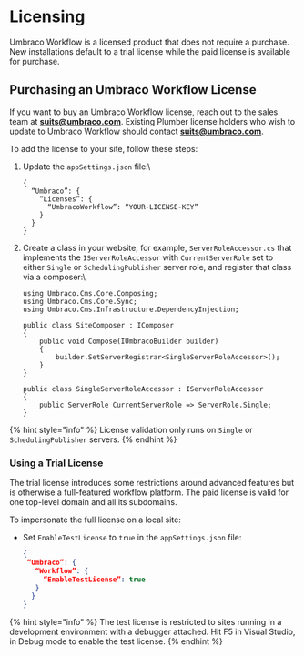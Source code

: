 # Licensing

Umbraco Workflow is a licensed product that does not require a purchase. New installations default to a trial license while the paid license is available for purchase.

## Purchasing an Umbraco Workflow License

If you want to buy an Umbraco Workflow license, reach out to the sales team at [**suits@umbraco.com**](mailto:suits@umbraco.com). Existing Plumber license holders who wish to update to Umbraco Workflow should contact [**suits@umbraco.com**](mailto:suits@umbraco.com).

To add the license to your site, follow these steps:

1.  Update the `appSettings.json` file:\


    ```
    {
      “Umbraco”: {
        “Licenses”: {
          “UmbracoWorkflow”: “YOUR-LICENSE-KEY”
        }   
      }  
    }
    ```
2.  Create a class in your website, for example, `ServerRoleAccessor.cs` that implements the `IServerRoleAccessor` with `CurrentServerRole` set to either `Single` or `SchedulingPublisher` server role, and register that class via a composer:\


    ```
    using Umbraco.Cms.Core.Composing;
    using Umbraco.Cms.Core.Sync;
    using Umbraco.Cms.Infrastructure.DependencyInjection;

    public class SiteComposer : IComposer
    {
        public void Compose(IUmbracoBuilder builder)
        {
            builder.SetServerRegistrar<SingleServerRoleAccessor>();
        }
    }

    public class SingleServerRoleAccessor : IServerRoleAccessor
    {
        public ServerRole CurrentServerRole => ServerRole.Single;
    }
    ```

{% hint style="info" %}
License validation only runs on `Single` or `SchedulingPublisher` servers.
{% endhint %}

### Using a Trial License

The trial license introduces some restrictions around advanced features but is otherwise a full-featured workflow platform. The paid license is valid for one top-level domain and all its subdomains.

To impersonate the full license on a local site:

*   Set `EnableTestLicense` to `true` in the `appSettings.json` file:

    ```json
    {
     “Umbraco”: {
       “Workflow”: {
         “EnableTestLicense”: true
       }
      }
    }
    ```

{% hint style="info" %}
The test license is restricted to sites running in a development environment with a debugger attached. Hit F5 in Visual Studio, in Debug mode to enable the test license.
{% endhint %}

##
